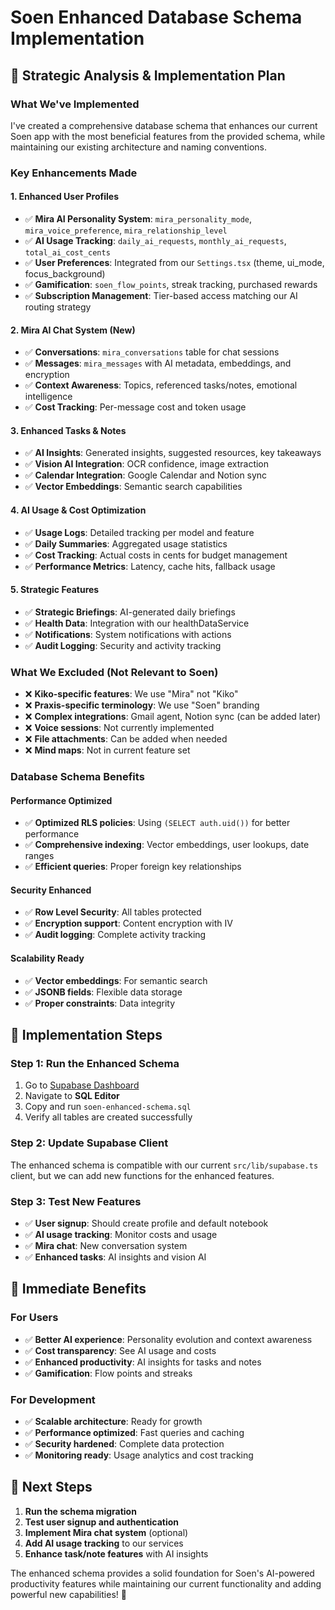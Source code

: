 # Soen Enhanced Database Schema Implementation

## 🎯 **Strategic Analysis & Implementation Plan**

### **What We've Implemented**

I've created a comprehensive database schema that enhances our current Soen app with the most beneficial features from the provided schema, while maintaining our existing architecture and naming conventions.

### **Key Enhancements Made**

#### **1. Enhanced User Profiles**
- ✅ **Mira AI Personality System**: `mira_personality_mode`, `mira_voice_preference`, `mira_relationship_level`
- ✅ **AI Usage Tracking**: `daily_ai_requests`, `monthly_ai_requests`, `total_ai_cost_cents`
- ✅ **User Preferences**: Integrated from our `Settings.tsx` (theme, ui_mode, focus_background)
- ✅ **Gamification**: `soen_flow_points`, streak tracking, purchased rewards
- ✅ **Subscription Management**: Tier-based access matching our AI routing strategy

#### **2. Mira AI Chat System** (New)
- ✅ **Conversations**: `mira_conversations` table for chat sessions
- ✅ **Messages**: `mira_messages` with AI metadata, embeddings, and encryption
- ✅ **Context Awareness**: Topics, referenced tasks/notes, emotional intelligence
- ✅ **Cost Tracking**: Per-message cost and token usage

#### **3. Enhanced Tasks & Notes**
- ✅ **AI Insights**: Generated insights, suggested resources, key takeaways
- ✅ **Vision AI Integration**: OCR confidence, image extraction
- ✅ **Calendar Integration**: Google Calendar and Notion sync
- ✅ **Vector Embeddings**: Semantic search capabilities

#### **4. AI Usage & Cost Optimization**
- ✅ **Usage Logs**: Detailed tracking per model and feature
- ✅ **Daily Summaries**: Aggregated usage statistics
- ✅ **Cost Tracking**: Actual costs in cents for budget management
- ✅ **Performance Metrics**: Latency, cache hits, fallback usage

#### **5. Strategic Features**
- ✅ **Strategic Briefings**: AI-generated daily briefings
- ✅ **Health Data**: Integration with our healthDataService
- ✅ **Notifications**: System notifications with actions
- ✅ **Audit Logging**: Security and activity tracking

### **What We Excluded (Not Relevant to Soen)**

- ❌ **Kiko-specific features**: We use "Mira" not "Kiko"
- ❌ **Praxis-specific terminology**: We use "Soen" branding
- ❌ **Complex integrations**: Gmail agent, Notion sync (can be added later)
- ❌ **Voice sessions**: Not currently implemented
- ❌ **File attachments**: Can be added when needed
- ❌ **Mind maps**: Not in current feature set

### **Database Schema Benefits**

#### **Performance Optimized**
- ✅ **Optimized RLS policies**: Using `(SELECT auth.uid())` for better performance
- ✅ **Comprehensive indexing**: Vector embeddings, user lookups, date ranges
- ✅ **Efficient queries**: Proper foreign key relationships

#### **Security Enhanced**
- ✅ **Row Level Security**: All tables protected
- ✅ **Encryption support**: Content encryption with IV
- ✅ **Audit logging**: Complete activity tracking

#### **Scalability Ready**
- ✅ **Vector embeddings**: For semantic search
- ✅ **JSONB fields**: Flexible data storage
- ✅ **Proper constraints**: Data integrity

## 🚀 **Implementation Steps**

### **Step 1: Run the Enhanced Schema**
1. Go to [Supabase Dashboard](https://supabase.com/dashboard/project/afowfefzjonwbqtthacq)
2. Navigate to **SQL Editor**
3. Copy and run `soen-enhanced-schema.sql`
4. Verify all tables are created successfully

### **Step 2: Update Supabase Client**
The enhanced schema is compatible with our current `src/lib/supabase.ts` client, but we can add new functions for the enhanced features.

### **Step 3: Test New Features**
- ✅ **User signup**: Should create profile and default notebook
- ✅ **AI usage tracking**: Monitor costs and usage
- ✅ **Mira chat**: New conversation system
- ✅ **Enhanced tasks**: AI insights and vision AI

## 🎯 **Immediate Benefits**

### **For Users**
- ✅ **Better AI experience**: Personality evolution and context awareness
- ✅ **Cost transparency**: See AI usage and costs
- ✅ **Enhanced productivity**: AI insights for tasks and notes
- ✅ **Gamification**: Flow points and streaks

### **For Development**
- ✅ **Scalable architecture**: Ready for growth
- ✅ **Performance optimized**: Fast queries and caching
- ✅ **Security hardened**: Complete data protection
- ✅ **Monitoring ready**: Usage analytics and cost tracking

## 🔧 **Next Steps**

1. **Run the schema migration**
2. **Test user signup and authentication**
3. **Implement Mira chat system** (optional)
4. **Add AI usage tracking** to our services
5. **Enhance task/note features** with AI insights

The enhanced schema provides a solid foundation for Soen's AI-powered productivity features while maintaining our current functionality and adding powerful new capabilities! 🚀
